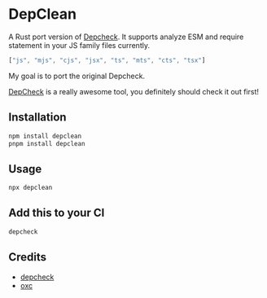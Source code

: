 # DepClean

A Rust port version of [Depcheck](https://github.com/depcheck/depcheck). It supports analyze ESM and require statement in your JS family files currently.

```js
["js", "mjs", "cjs", "jsx", "ts", "mts", "cts", "tsx"]
```

My goal is to port the original Depcheck.

[DepCheck](https://github.com/depcheck/depcheck) is a really awesome tool, you definitely should check it out first!

## Installation

```sh
npm install depclean  
pnpm install depclean
```

## Usage

```sh
npx depclean
```

## Add this to your CI

```sh
depcheck
```

## Credits

- [depcheck](https://github.com/depcheck/depcheck)
- [oxc](https://github.com/oxc-project/oxc)
